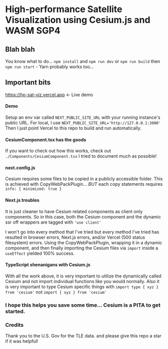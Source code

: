 
# High-performance Satellite Visualization using Cesium.js and WASM SGP4

## Blah blah
You know what to do... `npm install` and `npm run dev` or `npm run build` then `npm run start` - Yarn probably works too...

## Important bits
https://hp-sat-viz.vercel.app <- Live demo

#### Demo
Setup an env var called `NEXT_PUBLIC_SITE_URL` with your running instance's public URL. For local, I use `NEXT_PUBLIC_SITE_URL='http://127.0.0.1:3000'`
Then I just point Vercel to this repo to build and run automatically. 

#### CesiumComponent.tsx has the goods
If you want to check out how this works, check out `./Components/CesiumComponent.tsx` I tried to document much as possible!

#### next.config.js
Cesium requires some files to be copied in a publicly accessible folder. This is achieved with CopyWebPackPlugin... *BUT* each copy statements requires `info: { minimized: true }`

#### Next.js troubles
It is just cleaner to have Cesium related components as client only components. So in this case, both the Cesium component and the dynamic ssr off wrappers are tagged with `'use client'`

I won't go into every method that I've tried but every method I've tried has resulted in browser errors, Next.js errors, and/or Vercel (500 status filesystem) errors. Using the CopyWebPackPlugin, wrapping it in a dynamic component, and then finally importing the Cesium files via `import` inside a `useEffect` yielded 100% success.

#### TypeScript shenanigans with Cesium.js
With all the work above, it is very important to utilize the dynamically called Cesium and not import individual functions like you would normally. Also it is very important to type Cesium specific  things with `import type { xyz } from 'cesium'` not `import { xyz } from 'cesium'`

### I hope this helps you save some time... Cesium is a PITA to get started.

### Credits
Thank you to the U.S. Gov for the TLE data. 
and please give this repo a star if it was helpful!